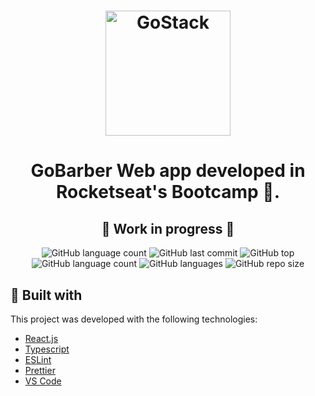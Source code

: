 <h1 align="center">
    <img alt="GoStack" src="https://rocketseat-cdn.s3-sa-east-1.amazonaws.com/bootcamp-header.png" width="200px" />
</h1>

<h1 align="center">
  GoBarber
  Web app developed in Rocketseat's Bootcamp 🚀.
</h1>

<h2 align="center">
 🚧 Work in progress 🚧
</h2>

<p align="center">
  <img alt="GitHub language count" src="https://img.shields.io/github/package-json/v/morpa/GoBarber-WEB-V2.svg">

<img alt="GitHub last commit" src="https://img.shields.io/github/last-commit/morpa/GoBarber-WEB-V2.svg?color=red">

<img alt="GitHub top" src="https://img.shields.io/github/languages/top/morpa/GoBarber-WEB-V2.svg?color=yellow">

<img alt="GitHub language count" src="https://img.shields.io/github/languages/count/morpa/GoBarber-WEB-V2.svg?color=lightgrey">

<img alt="GitHub languages" src="https://img.shields.io/github/languages/code-size/morpa/GoBarber-WEB-V2.svg">

<img alt="GitHub repo size" src="https://img.shields.io/github/repo-size/morpa/GoBarber-WEB-V2.svg?color=blueviolet">

</p>

## :rocket: Built with

This project was developed with the following technologies:

- [React.js](https://reactjs.org/)
- [Typescript](https://www.typescriptlang.org/)
- [ESLint](https://eslint.org/)
- [Prettier](https://prettier.io/)
- [VS Code](https://code.visualstudio.com/)
